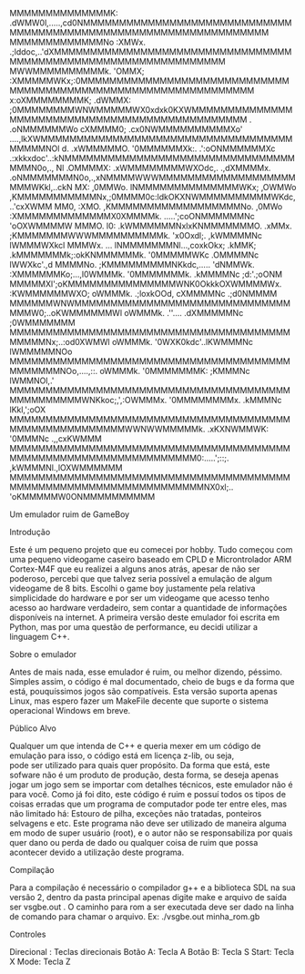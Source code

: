 MMMMMMMMMMMMMMK: .dWMW0l,.....,cd0NMMMMMMMMMMMMMMMMMMMMMMMMMMMMMMMMMMMMMMMMMMMMMMMMMMMMMMMMMMMMMMMMM
MMMMMMMMMMMMMNo  :XMWx. .;lddoc,..'dXMMMMMMMMMMMMMMMMMMMMMMMMMMMMMMMMMMMMMMMMMMMMMMMMMMMMMMMMMMMMMMM
MWWMMMMMMMMMMk. 'OMMX;  :XMMMMMWKx;:0MMMMMMMMMMMMMMMMMMMMMMMMMMMMMMMMMMMMMMMMMMMMMMMMMMMMMMMMMMMMMMM
x:oXMMMMMMMMK; .dWMMX:  ;0MMMMMMMMWNWMMMMMWX0xdxk0KXWMMMMMMMMMMMMMMMMMMMMMMMMMMMMMMMMMMMMMMMMMMMMMMM
. .oNMMMMMMWo  cXMMMM0;  .cx0NWMMMMMMMMMMXo'    ....,lkXWMMMMMMMMMMMMMMMMMMMMMMMMMMMMMMMMMMMMMMMMNOl
d. .xWMMMMMO. '0MMMMMMXk:.  .':oONMMMMMMXc  .:xkkxdoc'..:kNMMMMMMMMMMMMMMMMMMMMMMMMMMMMMMMMMMMN0o,.,
Nl  .OMMMMX: .xWMMMMMMMMWXOdc,. .,dXMMMMx. .oNMMMMMMMN0o,.,xNMMMMWWWMMMMMMMMMMMMMMMMMMMMMMWKkl,..ckN
MX:  ,0MMWo. lNMMMMMMMMMMMMMMWKx;  ,OWMWo  ,KMMMMMMMMMMMNx,;0MMMM0c:ldkOKXNWMMMMMMMMMMWKdc,..'cxXWMM
MM0,  :XMO. ,KMMMMMMMMMMMMMMMMMMNo. ,0MWo  :XMMMMMMMMMMMMMX0XMMMMk.  .....';coONMMMMMMNc  'oOXWMMMMW
MMMO.  l0: .kWMMMMMMNxlxKNMMMMMMMO. .xMMx. ;KMMMMMMMWWWMMMMMMMMMMk. 'x0Oxdl;.  ,kWMMMMNc  lWMMMWXkcl
MMMWx. ... lNMMMMMMMNl...,coxkOkx;  .kMMK; .kMMMMMMMk;:okKNMMMMMMk. '0MMMMMWKc  .OMMMMNc  lWWXkc'.,d
MMMMNo.   ;KMMMMMMMMMNKkdc,.....   'dNMMWk. :XMMMMMMKo;...,l0WMMMk. '0MMMMMMMk. .kMMMMNc  ;d:'.;oONM
MMMMMXl';oKMMMMMMMMMMMMMMMWNK0OkkkOXWMMMMWx. :KWMMMMMMWXO;  oWMMMk. .;loxkOOd,  cXMMMMNc   .;d0NMMMM
MMMMMMWNWMMMMMMMMMMMMMMMMMMMMMMMMMMMMMMMMMW0;..oKWMMMMMMWl  oWMMMk. .''....   .dXMMMMMNc  ;0WMMMMMMM
MMMMMMMMMMMMMMMMMMMMMMMMMMMMMMMMMMMMMMMMMMMMNx;..:od0XWMWl  oWMMMk. '0WXK0kdc'..lKWMMMNc  lWMMMMMNOo
MMMMMMMMMMMMMMMMMMMMMMMMMMMMMMMMMMMMMMMMMMMMMMNOo,....,::.  oWMMMk. '0MMMMMMMK:  ;KMMMNc  lWMMNOl,.'
MMMMMMMMMMMMMMMMMMMMMMMMMMMMMMMMMMMMMMMMMMMMMMMMMWNKkoc;,',:OWMMMx. '0MMMMMMMMx. .kMMMNc  lKkl,';oOX
MMMMMMMMMMMMMMMMMMMMMMMMMMMMMMMMMMMMMMMMMMMMMMMMMMMMMMMWWNWWMMMMMk. .xKXNWMMWK:  '0MMMNc  .,,cxKWMMM
MMMMMMMMMMMMMMMMMMMMMMMMMMMMMMMMMMMMMMMMMMMMMMMMMMMMMMMMMMMMMMMMM0:.....';::;.  ,kWMMMNl.,lOXWMMMMMM
MMMMMMMMMMMMMMMMMMMMMMMMMMMMMMMMMMMMMMMMMMMMMMMMMMMMMMMMMMMMMMMMMMNX0xl;..    'oKMMMMMW0ONMMMMMMMMMM

Um emulador ruim de GameBoy


Introdução

Este é um pequeno projeto que eu comecei por hobby. Tudo começou com uma pequeno videogame caseiro baseado em CPLD e 
Microntrolador ARM Cortex-M4F que eu realizei a alguns anos atrás, apesar de não ser poderoso, percebi que que talvez 
seria possível a emulação de algum videogame de 8 bits. Escolhi o game boy justamente pela relativa simplicidade do 
hardware e por ser um videogame que acesso tenho acesso ao hardware verdadeiro, sem contar a quantidade de informações 
disponíveis na internet. A primeira versão deste emulador foi escrita em Python, mas por uma questão de performance, 
eu decidi utilizar a linguagem C++.

Sobre o emulador

Antes de mais nada, esse emulador é ruim, ou melhor dizendo, péssimo. Simples assim, o código é mal documentado, 
cheio de bugs e  da forma que está, pouquíssimos jogos são compatíveis. Esta versão suporta apenas Linux, mas espero 
fazer um MakeFile decente que suporte o sistema operacional Windows em breve.

Público Alvo 

Qualquer um que intenda de C++ e queria mexer em um código de emulação para isso, o código está em licença z-lib, ou seja,  
pode ser utilizado para quais quer propósito. Da forma que está, este sofware não é um produto de produção, desta forma, 
se deseja apenas jogar um jogo sem se importar com detalhes técnicos, este emulador não é para você.
Como já foi dito, este código é ruim e possuí todos os tipos de coisas erradas que um programa de computador pode ter entre eles, 
mas não limitado há: Estouro de pilha, exceções não tratadas, ponteiros selvagens  e etc. Este programa não deve ser utilizado de 
maneira alguma em modo de super usuário (root), e o autor não se responsabiliza por quais quer dano ou perda de dado ou qualquer 
coisa de ruim que possa acontecer devido a utilização deste programa.

Compilação

Para a compilação é necessário o compilador g++ e a biblioteca SDL na sua versão 2, dentro da pasta principal apenas digite make e arquivo de saída ser vsgbe.out . O caminho para rom a ser executada deve ser dado na linha de comando para chamar o arquivo. Ex: ./vsgbe.out minha_rom.gb


Controles

Direcional : Teclas direcionais 
Botão A: Tecla A 
Botão B: Tecla S 
Start: Tecla X
Mode: Tecla Z
